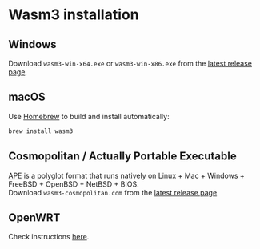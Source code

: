 # Wasm3 installation

## Windows
Download `wasm3-win-x64.exe` or `wasm3-win-x86.exe` from the [latest release page](https://github.com/wasm3/wasm3/releases/latest).

## macOS
Use [Homebrew](https://brew.sh) to build and install automatically:
```sh
brew install wasm3
```

## Cosmopolitan / Actually Portable Executable
[APE](https://justine.lol/cosmopolitan/index.html) is a polyglot format that runs natively on Linux + Mac + Windows + FreeBSD + OpenBSD + NetBSD + BIOS.  
Download `wasm3-cosmopolitan.com` from the [latest release page](https://github.com/wasm3/wasm3/releases/latest)

## OpenWRT
Check instructions [here](https://github.com/wasm3/wasm3-openwrt-packages).
